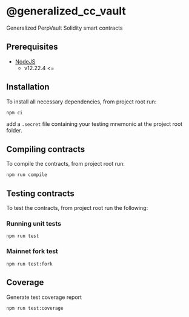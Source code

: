# @generalized_cc_vault

Generalized PerpVault Solidity smart contracts


## Prerequisites

- [NodeJS](https://nodejs.org/en/)
  -  v12.22.4 <=

## Installation

To install all necessary dependencies, from project root run:

```shell
npm ci
```

add a `.secret` file containing your testing mnemonic at the project root folder.

## Compiling contracts

To compile the contracts, from project root run:

```shell
npm run compile
```

## Testing contracts

To test the contracts, from project root run the following:

### Running unit tests

```shell
npm run test
```

### Mainnet fork test

```shell
npm run test:fork
```

## Coverage

Generate test coverage report

```shell
npm run test:coverage
```
